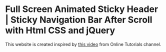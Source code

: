 
# Full Screen Animated Sticky Header | Sticky Navigation Bar After Scroll with Html CSS and jQuery

 This website is created inspired by [this video](https://www.youtube.com/watch?v=9fsVN891LGA&t=9s) from Online Tutorials channel.

 
